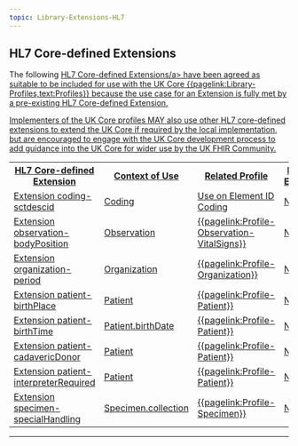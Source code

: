```yaml
---
topic: Library-Extensions-HL7
---
```

## HL7 Core-defined Extensions

The following <a href="http://hl7.org/fhir/R4/extensibility-registry.html" class="external">HL7 Core-defined Extensions/a> have been agreed as suitable to be included for use with the UK Core {{pagelink:Library-Profiles,text:Profiles}} because the use case for an Extension is fully met by a pre-existing HL7 Core-defined Extension.

Implementers of the UK Core profiles MAY also use other HL7 core-defined extensions to extend the UK Core if required by the local implementation, but are encouraged to engage with the UK Core development process to add guidance into the UK Core for wider use by the UK FHIR Community.

<table class="assets" title="HL7 defined Extension list and context of use details">
<tr>
<th>HL7 Core-defined Extension</th>
<th>Context of Use</th>
<th>Related Profile</th>
<th>Modifier Extension</th>
</tr>
<tr>
<td><a href="https://hl7.org/fhir/R4/extension-coding-sctdescid.html" class="external">Extension coding-sctdescid</a></td>
<td>Coding</td>
<td>Use on Element ID Coding</td>
<td>NO</td>
</tr>
<tr>
<td><a href="http://hl7.org/fhir/R4/extension-observation-bodyposition.html" class="external">Extension observation-bodyPosition</a></td>
<td>Observation</td>
<td>{{pagelink:Profile-Observation-VitalSigns}}</td>
<td>NO</td>
</tr>
<tr>            
<td><a href="https://hl7.org/fhir/R4/extension-organization-period.html" class="external">Extension organization-period</a></td>
<td>Organization</td>
<td>{{pagelink:Profile-Organization}}</td>
<td>NO</td>
</tr>
<tr>
<td><a href="https://hl7.org/fhir/R4/extension-patient-birthPlace.html" class="external">Extension patient-birthPlace</a></td>
<td>Patient</td>
<td>{{pagelink:Profile-Patient}}</td>
<td>NO</td>
</tr>
<tr>
<td><a href="https://hl7.org/fhir/R4/extension-patient-birthTime.html" class="external">Extension patient-birthTime</a></td>
<td>Patient.birthDate</td>
<td>{{pagelink:Profile-Patient}}</td>
<td>NO</td>
</tr>
<tr>
<td><a href="https://hl7.org/fhir/R4/extension-patient-cadavericDonor.html" class="external">Extension patient-cadavericDonor</a></td>
<td>Patient</td>
<td>{{pagelink:Profile-Patient}}</td>
<td>NO</td>
</tr>
<tr>
<td><a href="https://hl7.org/fhir/R4/extension-patient-interpreterRequired.html" class="external">Extension patient-interpreterRequired</a></td>
<td>Patient</td>
<td>{{pagelink:Profile-Patient}}</td>
<td>NO</td>
</tr>
<tr>
<td><a href="https://hl7.org/fhir/R4/extension-specimen-specialhandling.html" class="external">Extension specimen-specialHandling</a></td>
<td>Specimen.collection</td>
<td>{{pagelink:Profile-Specimen}}</td>
<td>NO</td>
</tr>

</table>

---
